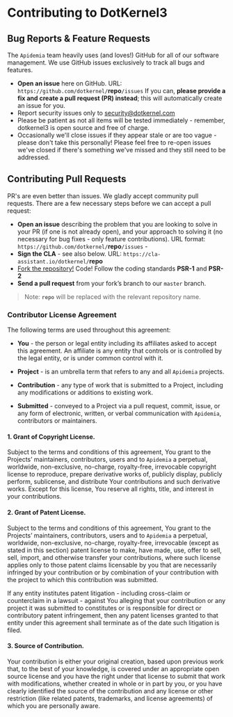 # Contributing to DotKernel3

## Bug Reports & Feature Requests
The `Apidemia` team heavily uses (and loves!) GitHub for all of our software management. 
We use GitHub issues exclusively to track all bugs and features.

* **Open an issue**  here on GitHub. URL: `https://github.com/dotkernel/`**repo**`/issues`
If you can, **please provide a fix and create a pull request (PR) instead**; this will automatically create an issue for you.
* Report security issues only to security@dotkernel.com
* Please be patient as not all items will be tested immediately - remember, dotkernel3 is open source and free of charge. 
* Occasionally we'll close issues if they appear stale or are too vague - please don't take this personally! 
Please feel free to re-open issues we've closed if there's something we've missed and they still need to be addressed.

## Contributing Pull Requests
PR's are even better than issues. 
We gladly accept community pull requests. 
There are a few necessary steps before we can accept a pull request:

* **Open an issue** describing the problem that you are looking to solve in 
your PR (if one is not already open), and your approach to solving it (no necessary for bug fixes - only feature contributions). URL format: `https://github.com/dotkernel/`**repo**`/issues` -
* **Sign the CLA** - see also below. URL: `https://cla-assistant.io/dotkernel/`**repo**
* [Fork the repository!](https://help.github.com/articles/fork-a-repo/) Code! Follow the coding standards **PSR-1** and **PSR-2**
* **Send a pull request** from your fork’s branch to our `master` branch.

 > Note: **`repo`** will be replaced with the relevant repository name.
 
### Contributor License Agreement
The following terms are used throughout this agreement:

* **You** - the person or legal entity including its affiliates asked to accept this agreement. An affiliate is any 
entity that controls or is controlled by the legal entity, or is under common control with it.

* **Project** - is an umbrella term that refers to any and all `Apidemia` projects.

* **Contribution** - any type of work that is submitted to a Project, including any modifications or additions to 
existing work.

* **Submitted** - conveyed to a Project via a pull request, commit, issue, or any form of electronic, written, or 
verbal communication with `Apidemia`, contributors or maintainers.

#### 1. Grant of Copyright License.
Subject to the terms and conditions of this agreement, You grant to the Projects’ maintainers, contributors, users and 
to `Apidemia` a perpetual, worldwide, non-exclusive, no-charge, royalty-free, irrevocable copyright license to reproduce, 
prepare derivative works of, publicly display, publicly perform, sublicense, and distribute Your contributions and such 
derivative works. Except for this license, You reserve all rights, title, and interest in your contributions.

#### 2. Grant of Patent License.
Subject to the terms and conditions of this agreement, You grant to the Projects’ maintainers, contributors, users and 
to `Apidemia` a perpetual, worldwide, non-exclusive, no-charge, royalty-free, irrevocable (except as stated in this section) 
patent license to make, have made, use, offer to sell, sell, import, and otherwise transfer your contributions, where 
such license applies only to those patent claims licensable by you that are necessarily infringed by your contribution 
or by combination of your contribution with the project to which this contribution was submitted. 

If any entity institutes patent litigation - including cross-claim or counterclaim in a lawsuit - against You alleging 
that your contribution or any project it was submitted to constitutes or is responsible for direct or contributory 
patent infringement, then any patent licenses granted to that entity under this agreement shall terminate as of the 
date such litigation is filed.

#### 3. Source of Contribution.
Your contribution is either your original creation, based upon previous work that, to the best of your knowledge, is 
covered under an appropriate open source license and you have the right under that license to submit that work with 
modifications, whether created in whole or in part by you, or you have clearly identified the source of the contribution 
and any license or other restriction (like related patents, trademarks, and license agreements) of which you are 
personally aware.
